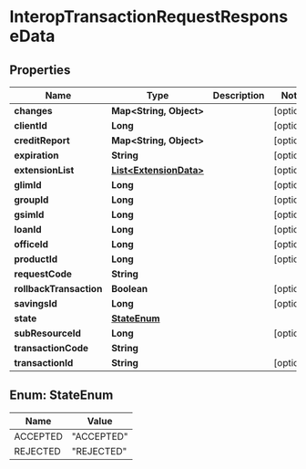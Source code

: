 

# InteropTransactionRequestResponseData


## Properties

| Name | Type | Description | Notes |
|------------ | ------------- | ------------- | -------------|
|**changes** | **Map&lt;String, Object&gt;** |  |  [optional] |
|**clientId** | **Long** |  |  [optional] |
|**creditReport** | **Map&lt;String, Object&gt;** |  |  [optional] |
|**expiration** | **String** |  |  [optional] |
|**extensionList** | [**List&lt;ExtensionData&gt;**](ExtensionData.md) |  |  [optional] |
|**glimId** | **Long** |  |  [optional] |
|**groupId** | **Long** |  |  [optional] |
|**gsimId** | **Long** |  |  [optional] |
|**loanId** | **Long** |  |  [optional] |
|**officeId** | **Long** |  |  [optional] |
|**productId** | **Long** |  |  [optional] |
|**requestCode** | **String** |  |  |
|**rollbackTransaction** | **Boolean** |  |  [optional] |
|**savingsId** | **Long** |  |  [optional] |
|**state** | [**StateEnum**](#StateEnum) |  |  |
|**subResourceId** | **Long** |  |  [optional] |
|**transactionCode** | **String** |  |  |
|**transactionId** | **String** |  |  [optional] |



## Enum: StateEnum

| Name | Value |
|---- | -----|
| ACCEPTED | &quot;ACCEPTED&quot; |
| REJECTED | &quot;REJECTED&quot; |



